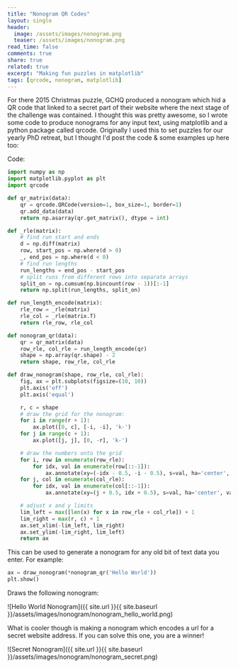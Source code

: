 ```yaml
---
title: "Nonogram QR Codes"
layout: single
header:
  image: /assets/images/nonogram.png
  teaser: /assets/images/nonogram.png
read_time: false
comments: true
share: true
related: true
excerpt: "Making fun puzzles in matplotlib"
tags: [qrcode, nonogram, matplotlib]
---
```


For there 2015 Christmas puzzle, GCHQ produced a nonogram which hid a QR code that linked to a secret part of their website where the next stage of the challenge was contained. I thought this was pretty awesome, so I wrote some code to produce nonograms for any input text, using matplotlib and a python package called qrcode. Originally I used this to set puzzles for our yearly PhD retreat, but I thought I'd post the code & some examples up here too:

Code:

```python
import numpy as np
import matplotlib.pyplot as plt
import qrcode

def qr_matrix(data):
    qr = qrcode.QRCode(version=1, box_size=1, border=1)
    qr.add_data(data)
    return np.asarray(qr.get_matrix(), dtype = int)

def _rle(matrix):
    # find run start and ends
    d = np.diff(matrix)
    row, start_pos = np.where(d > 0)
    _, end_pos = np.where(d < 0)
    # find run lengths
    run_lengths = end_pos - start_pos
    # split runs from different rows into separate arrays
    split_on = np.cumsum(np.bincount(row - 1))[:-1]
    return np.split(run_lengths, split_on)

def run_length_encode(matrix):
    rle_row = _rle(matrix)
    rle_col = _rle(matrix.T)
    return rle_row, rle_col

def nonogram_qr(data):
    qr = qr_matrix(data)
    row_rle, col_rle = run_length_encode(qr)
    shape = np.array(qr.shape) - 2
    return shape, row_rle, col_rle

def draw_nonogram(shape, row_rle, col_rle):
    fig, ax = plt.subplots(figsize=(10, 10))
    plt.axis('off')
    plt.axis('equal')

    r, c = shape
    # draw the grid for the nonogram:
    for i in range(r + 1):
        ax.plot([0, c], [-i, -i], 'k-')
    for j in range(c + 1):
        ax.plot([j, j], [0, -r], 'k-')

    # draw the numbers onto the grid
    for i, row in enumerate(row_rle):
        for idx, val in enumerate(row[::-1]):
            ax.annotate(xy=(-idx - 0.5, -i - 0.5), s=val, ha='center', va='center')
    for j, col in enumerate(col_rle):
        for idx, val in enumerate(col[::-1]):
            ax.annotate(xy=(j + 0.5, idx + 0.5), s=val, ha='center', va='center')

    # adjust x and y limits
    lim_left = max([len(x) for x in row_rle + col_rle]) + 1
    lim_right = max(r, c) + 1
    ax.set_xlim(-lim_left, lim_right)
    ax.set_ylim(-lim_right, lim_left)
    return ax
```

This can be used to generate a nonogram for any old bit of text data you enter. For example:  

```python
ax = draw_nonogram(*nonogram_qr('Hello World'))
plt.show()
```

Draws the following nonogram:

![Hello World Nonogram]({{ site.url }}{{ site.baseurl }}/assets/images/nonogram/nonogram_hello_world.png)

What is cooler though is making a nonogram which encodes a url for a secret website address. If you can solve this one, you are a winner!  

![Secret Nonogram]({{ site.url }}{{ site.baseurl }}/assets/images/nonogram/nonogram_secret.png)
